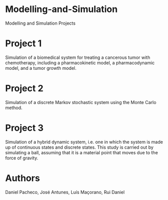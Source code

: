 # Modelling-and-Simulation
Modelling and Simulation Projects

# Project 1
Simulation of a biomedical system for treating a cancerous tumor with chemotherapy, including a pharmacokinetic model, a pharmacodynamic model, and a tumor growth model.

# Project 2
Simulation of a discrete Markov stochastic system using the Monte Carlo method.

# Project 3
Simulation of a hybrid dynamic system, i.e. one in which the system is made up of continuous states and discrete states. This study is carried out by simulating a ball, assuming that it is a material point that moves due to the force of gravity.

# Authors
Daniel Pacheco, José Antunes, Luís Maçorano, Rui Daniel 
